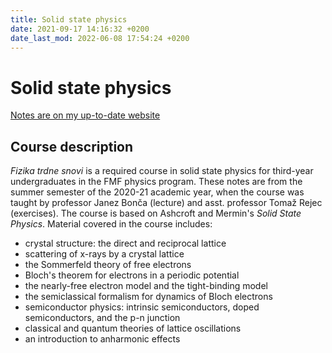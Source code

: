 ```yaml
---
title: Solid state physics
date: 2021-09-17 14:16:32 +0200
date_last_mod: 2022-06-08 17:54:24 +0200
---
```

# Solid state physics

[Notes are on my up-to-date website](https://www.ejmastnak.com/notes/fmf/fmf/)

## Course description
*Fizika trdne snovi* is a required course in solid state physics for third-year undergraduates in the FMF physics program. These notes are from the summer semester of the 2020-21 academic year, when the course was taught by professor Janez Bonča (lecture) and asst. professor Tomaž Rejec (exercises). The course is based on Ashcroft and Mermin's *Solid State Physics*. Material covered in the course includes:
- crystal structure: the direct and reciprocal lattice
- scattering of x-rays by a crystal lattice
- the Sommerfeld theory of free electrons
- Bloch's theorem for electrons in a periodic potential
- the nearly-free electron model and the tight-binding model
- the semiclassical formalism for dynamics of Bloch electrons
- semiconductor physics: intrinsic semiconductors, doped semiconductors, and the p-n junction
- classical and quantum theories of lattice oscillations
- an introduction to anharmonic effects
